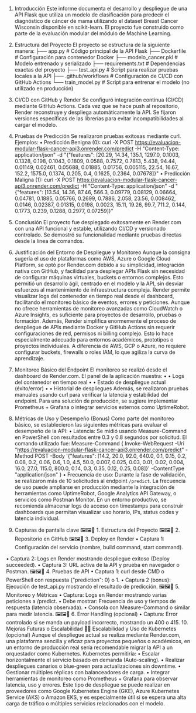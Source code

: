 1. Introducción
Este informe documenta el desarrollo y despliegue de una API Flask que utiliza un modelo de clasificación para predecir el diagnóstico de cáncer de mama utilizando el dataset Breast Cancer Wisconsin disponible en scikit-learn. El proyecto fue construido como parte de la evaluación modular del módulo de Machine Learning.
2. Estructura del Proyecto
El proyecto se estructura de la siguiente manera:
├── app.py # Código principal de la API Flask ├── Dockerfile # Configuración para contenedor Docker ├── modelo_cancer.pkl # Modelo entrenado y serializado ├── requirements.txt # Dependencias exactas del proyecto ├── test_api.py # Script para realizar pruebas locales a la API ├── .github/workflows # Configuración de CI/CD con GitHub Actions └── train_model.py # Script para entrenar el modelo (no utilizado en producción)
3. CI/CD con GitHub y Render
Se configuró integración continua (CI/CD) mediante GitHub Actions. Cada vez que se hace push al repositorio, Render reconstruye y despliega automáticamente la API. Se fijaron versiones específicas de las librerías para evitar incompatibilidades al cargar el modelo.
4. Pruebas de Predicción
Se realizaron pruebas exitosas mediante curl. Ejemplos:
• Predicción Benigna (0):
curl -X POST https://evaluacion-modular-flask-cancer-api3.onrender.com/predict -H "Content-Type: application/json" -d "{"features": [20.29, 14.34, 135.1, 1297.0, 0.1003, 0.1328, 0.198, 0.1043, 0.1809, 0.0588, 0.7572, 0.7813, 5.438, 94.44, 0.01149, 0.02461, 0.05688, 0.01885, 0.01756, 0.005115, 22.54, 16.67, 152.2, 1575.0, 0.1374, 0.205, 0.4, 0.1625, 0.2364, 0.07678]}"
• Predicción Maligna (1):
curl -X POST https://evaluacion-modular-flask-cancer-api3.onrender.com/predict -H "Content-Type: application/json" -d "{"features": [13.54, 14.36, 87.46, 566.3, 0.09779, 0.08129, 0.06664, 0.04781, 0.1885, 0.05766, 0.2699, 0.7886, 2.058, 23.56, 0.008462, 0.0146, 0.02387, 0.01315, 0.0198, 0.0023, 15.11, 19.26, 99.7, 711.2, 0.144, 0.1773, 0.239, 0.1288, 0.2977, 0.07259]}"
5. Conclusión
El proyecto fue desplegado exitosamente en Render.com con una API funcional y estable, utilizando CI/CD y versionado controlado. Se demostró su funcionalidad mediante pruebas directas desde la línea de comandos.
6. Justificación del Entorno de Despliegue y Monitoreo
Aunque la consigna sugería el uso de plataformas como AWS, Azure o Google Cloud Platform, se optó por Render.com debido a su simplicidad, integración nativa con GitHub, y facilidad para desplegar APIs Flask sin necesidad de configurar máquinas virtuales, buckets o entornos complejos. Esto permitió un desarrollo ágil, centrado en el modelo y la API, sin desviar esfuerzos al mantenimiento de infraestructura compleja.
Render permite visualizar logs del contenedor en tiempo real desde el dashboard, facilitando el monitoreo básico de eventos, errores y peticiones. Aunque no ofrece herramientas de monitoreo avanzadas como CloudWatch o Azure Insights, es suficiente para proyectos de desarrollo, pruebas o formación.
Además, Render simplifica enormemente el proceso de despliegue de APIs mediante Docker y GitHub Actions sin requerir configuraciones de red, permisos ni billing complejo. Esto lo hace especialmente adecuado para entornos académicos, prototipos o proyectos individuales. A diferencia de AWS, GCP o Azure, no requiere configurar buckets, firewalls o roles IAM, lo que agiliza la curva de aprendizaje.
7. Monitoreo Básico del Endpoint
El monitoreo se realizó desde el dashboard de Render.com. El panel de la aplicación muestra:
• • Logs del contenedor en tiempo real
• • Estado de despliegue actual (éxito/error)
• • Historial de despliegues
Además, se realizaron pruebas manuales usando curl para verificar la latencia y estabilidad del endpoint. Para una solución de producción, se sugiere implementar Prometheus + Grafana o integrar servicios externos como UptimeRobot.
8. Métricas de Uso y Desempeño (Bonus)
Como parte del monitoreo básico, se establecieron las siguientes métricas para evaluar el desempeño de la API:
• Latencia:
Se midió usando Measure-Command en PowerShell con resultados entre 0.3 y 0.8 segundos por solicitud. El comando utilizado fue:
Measure-Command { Invoke-WebRequest -Uri "https://evaluacion-modular-flask-cancer-api3.onrender.com/predict" -Method POST -Body '{"features": [14.2, 20.0, 92.0, 640.0, 0.1, 0.15, 0.2, 0.08, 0.2, 0.06, 0.6, 1.0, 4.5, 50.0, 0.007, 0.025, 0.03, 0.01, 0.02, 0.004, 16.0, 27.0, 115.0, 800.0, 0.14, 0.3, 0.35, 0.12, 0.25, 0.08]}' -ContentType "application/json" }
• Frecuencia de uso:
Durante la fase de validación, se realizaron más de 10 solicitudes al endpoint `/predict`. La frecuencia de uso puede ampliarse en producción mediante la integración de herramientas como UptimeRobot, Google Analytics API Gateway, o servicios como Postman Monitor.
En un entorno productivo, se recomienda almacenar logs de acceso con timestamps para construir dashboards que permitan visualizar uso horario, IPs, status codes y latencia individual.


9. Capturas de pantalla clave
🖼🖼􀀀 1. Estructura del Proyecto
🖼🖼􀀀 2. Repositorio en GitHub
🖼🖼􀀀 3. Deploy en Render
• Captura 1: Configuración del servicio (nombre, build command, start command).

• Captura 2: Logs en Render mostrando despliegue exitoso (Deploy succeeded).
• Captura 3: URL activa de la API y prueba en navegador o Postman.
🖼🖼􀀀 4. Pruebas de API
• Captura 1: curl desde CMD o PowerShell con respuesta {"prediction": 0} o 1.
• Captura 2 (bonus): Ejecución de test_api.py mostrando el resultado de predicción.
🖼🖼􀀀 5. Monitoreo y Métricas
• Captura: Logs en Render mostrando varias peticiones a /predict.
• Debe mostrar: Frecuencia de uso y tiempos de respuesta (latencia observada).
• Consola con Measure-Command o similar para medir latencia.
🖼🖼􀀀 6. Error Handling (opcional)
• Captura: Error controlado si se manda un payload incorrecto, mostrando un 400 o 415.
10. Mejoras Futuras o Escalabilidad
🚀🚀 Escalabilidad y Uso de Kubernetes (opcional)
Aunque el despliegue actual se realiza mediante Render.com, una plataforma sencilla y eficaz para proyectos pequeños o académicos, en un entorno de producción real sería recomendable migrar la API a un orquestador como Kubernetes.
Kubernetes permitiría:
• Escalar horizontalmente el servicio basado en demanda (Auto-scaling).
• Realizar despliegues canarios o blue-green para actualizaciones sin downtime.
• Gestionar múltiples réplicas con balanceadores de carga.
• Integrar herramientas de monitoreo como Prometheus + Grafana para observar latencia, uso y errores.
Este tipo de despliegue se puede realizar en proveedores como Google Kubernetes Engine (GKE), Azure Kubernetes Service (AKS) o Amazon EKS, y es especialmente útil si se espera una alta carga de tráfico o múltiples servicios relacionados con el modelo.
